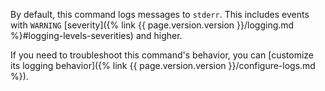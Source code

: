 By default, this command logs messages to `stderr`. This includes events with `WARNING` [severity]({% link {{ page.version.version }}/logging.md %}#logging-levels-severities) and higher.

If you need to troubleshoot this command's behavior, you can [customize its logging behavior]({% link {{ page.version.version }}/configure-logs.md %}).